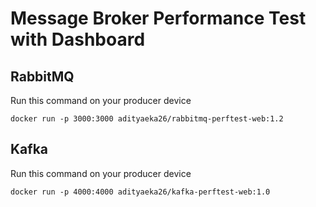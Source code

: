 # Message Broker Performance Test with Dashboard

## RabbitMQ

Run this command on your producer device
```
docker run -p 3000:3000 adityaeka26/rabbitmq-perftest-web:1.2
```

## Kafka

Run this command on your producer device
```
docker run -p 4000:4000 adityaeka26/kafka-perftest-web:1.0
```